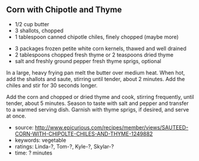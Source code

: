 Corn with Chipotle and Thyme
----------------------------

- 1/2 cup butter
- 3 shallots, chopped
- 1 tablespoon canned chipotle chiles, finely chopped (maybe more)
<!-- -->
- 3 packages frozen petite white corn kernels, thawed and well drained
- 2 tablespoons chopped fresh thyme or 2 teaspoons dried thyme
- salt and freshly ground pepper
fresh thyme sprigs, optional

In a large, heavy frying pan melt the butter over medium heat.  When
hot, add the shallots and saute, stirring until tender, about 2
minutes. Add the chiles and stir for 30 seconds longer.

Add the corn and chopped or dried thyme and cook, stirring frequently,
until tender, about 5 minutes. Season to taste with salt and pepper
and transfer to a warmed serving dish. Garnish with thyme sprigs, if
desired, and serve at once.

- source: http://www.epicurious.com/recipes/member/views/SAUTEED-CORN-WITH-CHIPOLTE-CHILES-AND-THYME-1249882
- keywords: vegetable
- ratings: Linda-?, Tom-?, Kyle-?, Skylar-?
- time: ? minutes
